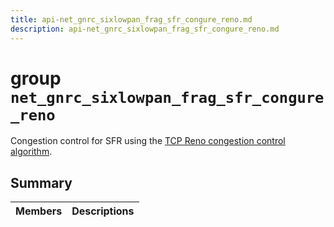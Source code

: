 ```yaml
---
title: api-net_gnrc_sixlowpan_frag_sfr_congure_reno.md
description: api-net_gnrc_sixlowpan_frag_sfr_congure_reno.md
---
```

# group `net_gnrc_sixlowpan_frag_sfr_congure_reno` 

Congestion control for SFR using the [TCP Reno congestion control algorithm](./doc/starlight-docs/src/content/docs/apidoc/api-undefined.md#group__sys__congure__reno).

## Summary

 Members                        | Descriptions                                
--------------------------------|---------------------------------------------

